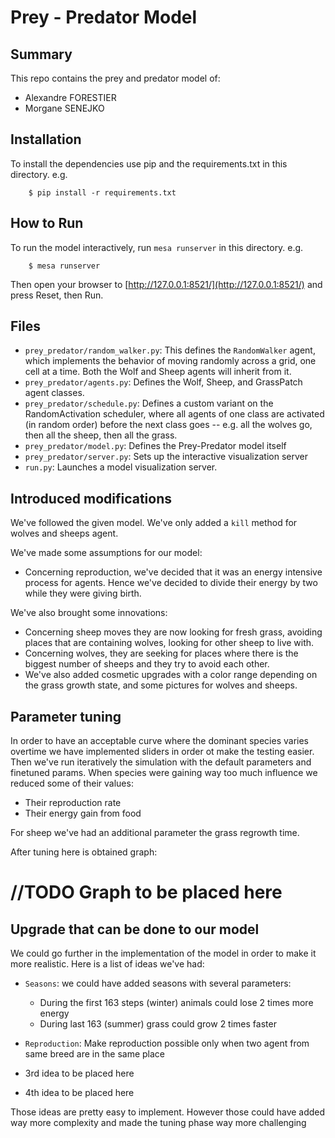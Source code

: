 # Prey - Predator Model

## Summary

This repo contains the prey and predator model of:
- Alexandre FORESTIER
- Morgane SENEJKO

## Installation

To install the dependencies use pip and the requirements.txt in this directory. e.g.

```
    $ pip install -r requirements.txt
```

## How to Run

To run the model interactively, run ``mesa runserver`` in this directory. e.g.

```
    $ mesa runserver
```

Then open your browser to [http://127.0.0.1:8521/](http://127.0.0.1:8521/) and press Reset, then Run.

## Files

* ``prey_predator/random_walker.py``: This defines the ``RandomWalker`` agent, which implements the behavior of moving randomly across a grid, one cell at a time. Both the Wolf and Sheep agents will inherit from it.
* ``prey_predator/agents.py``: Defines the Wolf, Sheep, and GrassPatch agent classes.
* ``prey_predator/schedule.py``: Defines a custom variant on the RandomActivation scheduler, where all agents of one class are activated (in random order) before the next class goes -- e.g. all the wolves go, then all the sheep, then all the grass.
* ``prey_predator/model.py``: Defines the Prey-Predator model itself
* ``prey_predator/server.py``: Sets up the interactive visualization server
* ``run.py``: Launches a model visualization server.

## Introduced modifications

We've followed the given model. We've only added a `kill` method for wolves and sheeps agent.

We've made some assumptions for our model:
- Concerning reproduction, we've decided that it was an energy intensive process for agents. 
Hence we've decided to divide their energy by two while they were giving birth.

We've also brought some innovations:
- Concerning sheep moves they are now looking for fresh grass, avoiding places that are containing wolves, looking for other sheep to live with.
- Concerning wolves, they are seeking for places where there is the biggest number of sheeps and they try to avoid each other.
- We've also added cosmetic upgrades with a color range depending on the grass growth state, and some pictures for wolves and sheeps.

## Parameter tuning 

In order to have an acceptable curve where the dominant species varies overtime we have implemented sliders in order ot make the testing easier.
Then we've run iteratively the simulation with the default parameters and finetuned params. When species were gaining way too much influence we reduced some of their values:
- Their reproduction rate
- Their energy gain from food

For sheep we've had an additional parameter the grass regrowth time.

After tuning here is obtained graph:

# //TODO Graph to be placed here

## Upgrade that can be done to our model

We could go further in the implementation of the model in order to make it more realistic. Here is a list of ideas we've had:

- `Seasons`: we could have added seasons with several parameters:
  - During the first 163 steps (winter) animals could lose 2 times more energy
  - During last 163 (summer) grass could grow 2 times faster

- `Reproduction`: Make reproduction possible only when two agent from same breed are in the same place

- 3rd idea to be placed here

- 4th idea to be placed here


Those ideas are pretty easy to implement. However those could have added way more complexity and made the tuning phase way more challenging
